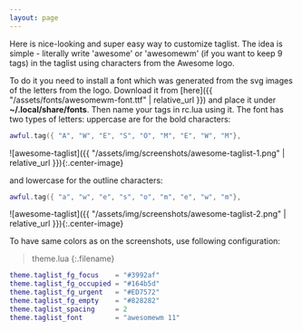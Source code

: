 ```yaml
---
layout: page
---
```


Here is nice-looking and super easy way to customize taglist. The idea is simple - literally write 'awesome' or 'awesomewm' (if you want to keep 9 tags) in the taglist using characters from the Awesome logo.

To do it you need to install a font which was generated from the svg images of the letters from the logo. Download it from [here]({{ "/assets/fonts/awesomewm-font.ttf" | relative_url }}) and place it under **~/.local/share/fonts**. Then name your tags in rc.lua using it. The font has two types of letters: uppercase are for the bold characters:

```lua
awful.tag({ "A", "W", "E", "S", "O", "M", "E", "W", "M"},
```

![awesome-taglist]({{ "/assets/img/screenshots/awesome-taglist-1.png" | relative_url }}){:.center-image}

and lowercase for the outline characters:

```lua
awful.tag({ "a", "w", "e", "s", "o", "m", "e", "w", "m"},
```

![awesome-taglist]({{ "/assets/img/screenshots/awesome-taglist-2.png" | relative_url }}){:.center-image}

To have same colors as on the screenshots, use following configuration:

>theme.lua
{:.filename}
```lua
theme.taglist_fg_focus    = "#3992af"
theme.taglist_fg_occupied = "#164b5d"
theme.taglist_fg_urgent   = "#ED7572"
theme.taglist_fg_empty    = "#828282"
theme.taglist_spacing     = 2
theme.taglist_font        = "awesomewm 11"
```
